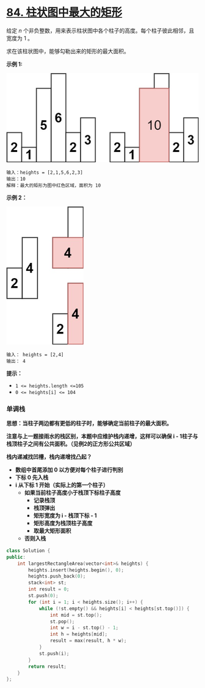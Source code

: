 # [84. 柱状图中最大的矩形](https://leetcode-cn.com/problems/largest-rectangle-in-histogram/)

给定 *n* 个非负整数，用来表示柱状图中各个柱子的高度。每个柱子彼此相邻，且宽度为 1 。

求在该柱状图中，能够勾勒出来的矩形的最大面积。

**示例 1:**

![img](../../Images/5.柱状图中最大的矩形.assets/histogram.jpg)

```
输入：heights = [2,1,5,6,2,3]
输出：10
解释：最大的矩形为图中红色区域，面积为 10
```

**示例 2：**

![img](../../Images/5.柱状图中最大的矩形.assets/histogram-1.jpg)

```
输入： heights = [2,4]
输出： 4
```

**提示：**

- `1 <= heights.length <=105`
- `0 <= heights[i] <= 104`

### 单调栈

**思想：当柱子两边都有更低的柱子时，能够确定当前柱子的最大面积。**

**注意与上一题接雨水的栈区别，本题中应维护栈内递增，这样可以确保 i - 1柱子与栈顶柱子之间有公共面积。（见例2的正方形公共区域）**

**栈内递减找凹槽，栈内递增找凸起？**

- **数组中首尾添加 0 以方便对每个柱子进行判别**
- **下标 0 先入栈**
- **i 从下标 1 开始（实际上的第一个柱子）**
  - **如果当前柱子高度小于栈顶下标柱子高度**
    - **记录栈顶**
    - **栈顶弹出**
    - **矩形宽度为 i - 栈顶下标 - 1**
    - **矩形高度为栈顶柱子高度**
    - **取最大矩形面积**
  - **否则入栈**

```c++
class Solution {
public:
    int largestRectangleArea(vector<int>& heights) {
        heights.insert(heights.begin(), 0);
        heights.push_back(0);
        stack<int> st;
        int result = 0;
        st.push(0);
        for (int i = 1; i < heights.size(); i++) {
            while (!st.empty() && heights[i] < heights[st.top()]) {
                int mid = st.top();
                st.pop();
                int w = i - st.top() - 1;
                int h = heights[mid];
                result = max(result, h * w);
            }
            st.push(i);
        }
        return result;
    }
};
```

